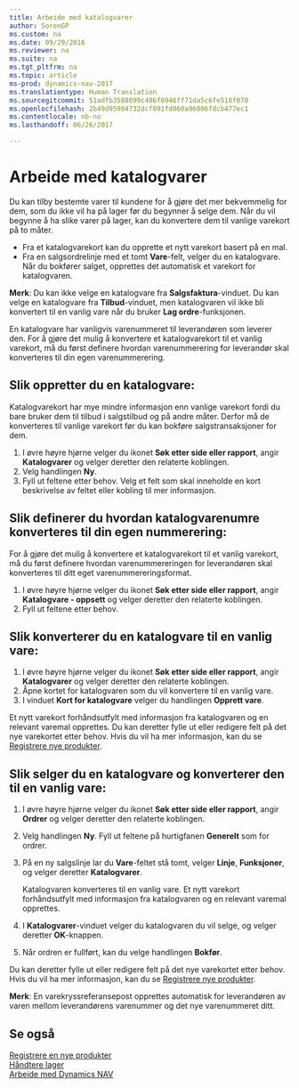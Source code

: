 ```yaml
---
title: Arbeide med katalogvarer
author: SorenGP
ms.custom: na
ms.date: 09/29/2016
ms.reviewer: na
ms.suite: na
ms.tgt_pltfrm: na
ms.topic: article
ms-prod: dynamics-nav-2017
ms.translationtype: Human Translation
ms.sourcegitcommit: 51adfb3588099c496f0946ff71da5c6fe518f070
ms.openlocfilehash: 2b49d95904732dcf091fd060a96006fdcb477ec1
ms.contentlocale: nb-no
ms.lasthandoff: 06/26/2017

---
```


# <a name="how-to-work-with-nonstock-items"></a>Arbeide med katalogvarer
Du kan tilby bestemte varer til kundene for å gjøre det mer bekvemmelig for dem, som du ikke vil ha på lager før du begynner å selge dem. Når du vil begynne å ha slike varer på lager, kan du konvertere dem til vanlige varekort på to måter.

- Fra et katalogvarekort kan du opprette et nytt varekort basert på en mal.
- Fra en salgsordrelinje med et tomt **Vare**-felt, velger du en katalogvare. Når du bokfører salget, opprettes det automatisk et varekort for katalogvaren.

**Merk**: Du kan ikke velge en katalogvare fra **Salgsfaktura**-vinduet. Du kan velge en katalogvare fra **Tilbud**-vinduet, men katalogvaren vil ikke bli konvertert til en vanlig vare når du bruker **Lag ordre**-funksjonen.

En katalogvare har vanligvis varenummeret til leverandøren som leverer den. For å gjøre det mulig å konvertere et katalogvarekort til et vanlig varekort, må du først definere hvordan varenummerering for leverandør skal konverteres til din egen varenummerering.   

## <a name="to-create-a-nonstock-item"></a>Slik oppretter du en katalogvare:
Katalogvarekort har mye mindre informasjon enn vanlige varekort fordi du bare bruker dem til tilbud i salgstilbud og på andre måter. Derfor må de konverteres til vanlige varekort før du kan bokføre salgstransaksjoner for dem.

1. I øvre høyre hjørne velger du ikonet **Søk etter side eller rapport**, angir **Katalogvarer** og velger deretter den relaterte koblingen.
2. Velg handlingen **Ny**.
2. Fyll ut feltene etter behov. Velg et felt som skal inneholde en kort beskrivelse av feltet eller kobling til mer informasjon.

## <a name="to-set-up-how-nonstock-item-numbers-are-converted-to-your-own-numbering"></a>Slik definerer du hvordan katalogvarenumre konverteres til din egen nummerering:  
For å gjøre det mulig å konvertere et katalogvarekort til et vanlig varekort, må du først definere hvordan varenummereringen for leverandøren skal konverteres til ditt eget varenummereringsformat.

1. I øvre høyre hjørne velger du ikonet **Søk etter side eller rapport**, angir **Katalogvare - oppsett** og velger deretter den relaterte koblingen.
2. Fyll ut feltene etter behov.

## <a name="to-convert-a-nonstock-item-to-a-normal-item"></a>Slik konverterer du en katalogvare til en vanlig vare:
1. I øvre høyre hjørne velger du ikonet **Søk etter side eller rapport**, angir **Katalogvarer** og velger deretter den relaterte koblingen.
2. Åpne kortet for katalogvaren som du vil konvertere til en vanlig vare.
3. I vinduet **Kort for katalogvare** velger du handlingen **Opprett vare**.

Et nytt varekort forhåndsutfylt med informasjon fra katalogvaren og en relevant varemal opprettes. Du kan deretter fylle ut eller redigere felt på det nye varekortet etter behov. Hvis du vil ha mer informasjon, kan du se [Registrere nye produkter](inventory-how-register-new-products.md).

## <a name="to-sell-a-nonstock-item-and-convert-it-to-a-normal-item"></a>Slik selger du en katalogvare og konverterer den til en vanlig vare:
1. I øvre høyre hjørne velger du ikonet **Søk etter side eller rapport**, angir **Ordrer** og velger deretter den relaterte koblingen.
2. Velg handlingen **Ny**. Fyll ut feltene på hurtigfanen **Generelt** som for ordrer.
3. På en ny salgslinje lar du **Vare**-feltet stå tomt, velger **Linje**, **Funksjoner**, og velger deretter **Katalogvarer**.

    Katalogvaren konverteres til en vanlig vare. Et nytt varekort forhåndsutfylt med informasjon fra katalogvaren og en relevant varemal opprettes.
4. I **Katalogvarer**-vinduet velger du katalogvaren du vil selge, og velger deretter **OK**-knappen.
5. Når ordren er fullført, kan du velge handlingen **Bokfør**.

Du kan deretter fylle ut eller redigere felt på det nye varekortet etter behov. Hvis du vil ha mer informasjon, kan du se [Registrere nye produkter](inventory-how-register-new-products.md).

**Merk**: En varekryssreferansepost opprettes automatisk for leverandøren av varen mellom leverandørens varenummer og det nye varenummeret ditt.

## <a name="see-also"></a>Se også
[Registrere en nye produkter](inventory-how-register-new-products.md)  
[Håndtere lager](inventory-manage-inventory.md)  
[Arbeide med Dynamics NAV](ui-work-product.md)

